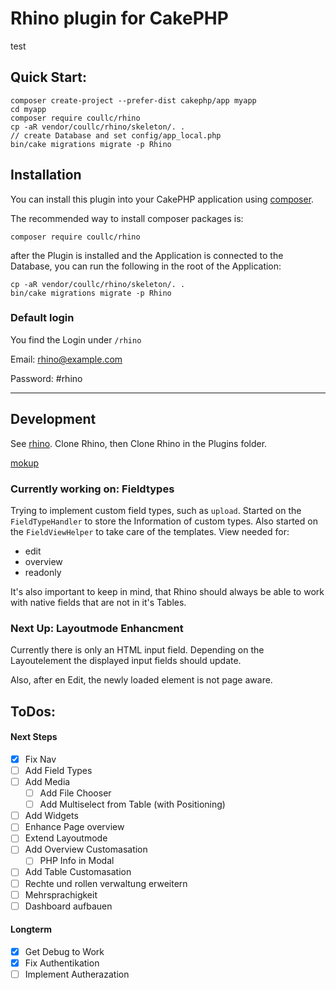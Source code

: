 # Rhino plugin for CakePHP

test

## Quick Start:

```
composer create-project --prefer-dist cakephp/app myapp
cd myapp
composer require coullc/rhino
cp -aR vendor/coullc/rhino/skeleton/. .
// create Database and set config/app_local.php
bin/cake migrations migrate -p Rhino
```

## Installation

You can install this plugin into your CakePHP application using [composer](https://getcomposer.org).

The recommended way to install composer packages is:

```
composer require coullc/rhino
```

after the Plugin is installed and the Application is connected to the Database, you can run the following in the root of the Application:

```
cp -aR vendor/coullc/rhino/skeleton/. .
bin/cake migrations migrate -p Rhino
```

### Default login

You find the Login under `/rhino`

Email: 		rhino@example.com

Password: 	#rhino

---

## Development

See [rhino](https://github.com/Tyqo/rhino).
Clone Rhino, then Clone Rhino in the Plugins folder.

[mokup](https://xd.adobe.com/view/ee0ba304-8907-40aa-918f-b787c5dc5926-bb58/screen/a86c465f-e104-44b2-aea7-96f0ec6d08a2/specs/)

### Currently working on: Fieldtypes

Trying to implement custom field types, such as `upload`.
Started on the `FieldTypeHandler` to store the Information of custom types.
Also started on the `FieldViewHelper` to take care of the templates.
View needed for:

- edit
- overview
- readonly

It's also important to keep in mind, that Rhino should always be able to work with native fields that are not in it's Tables.

### Next Up: Layoutmode Enhancment

Currently there is only an HTML input field.
Depending on the Layoutelement the displayed input fields should update.

Also, after en Edit, the newly loaded element is not page aware.

## ToDos:

#### Next Steps

- [X] Fix Nav
- [ ] Add Field Types
- [ ] Add Media
  - [ ] Add File Chooser
  - [ ] Add Multiselect from Table (with Positioning)
- [ ] Add Widgets
- [ ] Enhance Page overview
- [ ] Extend Layoutmode
- [ ] Add Overview Customasation
  - [ ] PHP Info in Modal
- [ ] Add Table Customasation
- [ ] Rechte und rollen verwaltung erweitern
- [ ] Mehrsprachigkeit
- [ ] Dashboard aufbauen

#### Longterm

- [X] Get Debug to Work
- [X] Fix Authentikation
- [ ] Implement Autherazation
